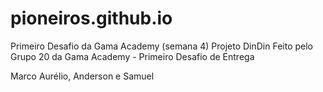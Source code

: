 # pioneiros.github.io
Primeiro Desafio da Gama Academy (semana 4)
Projeto DinDin
Feito pelo Grupo 20 da Gama Academy - Primeiro Desafio de Entrega

Marco Aurélio, Anderson e Samuel
